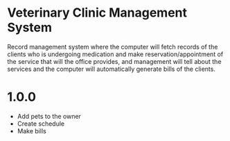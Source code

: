 # Veterinary Clinic Management System
Record management system where the computer will fetch records of the clients who is undergoing medication and make reservation/appointment of the service that will the office provides, and management will tell about the services and the computer will automatically generate bills of the clients.

# 1.0.0
- Add pets to the owner
- Create schedule
- Make bills
